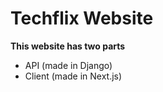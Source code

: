 # Techflix Website

**This website has two parts**
- API (made in Django)
- Client (made in Next.js)


